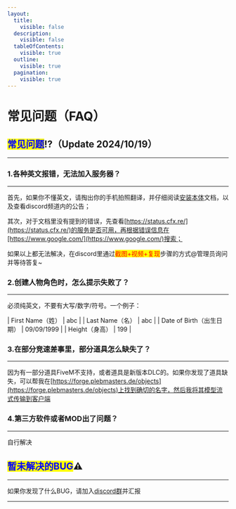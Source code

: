 ```yaml
---
layout:
  title:
    visible: false
  description:
    visible: false
  tableOfContents:
    visible: true
  outline:
    visible: true
  pagination:
    visible: true
---
```


# 常见问题（FAQ）

## <mark style="color:blue;">**常见问题**</mark>⁉️（Update 2024/10/19） <a href="#chang-jian-wen-ti-update20240912" id="chang-jian-wen-ti-update20240912"></a>

***

### **1.各种英文报错，无法加入服务器？** <a href="#h1-ge-zhong-ying-wen-bao-cuo-wu-fa-jia-ru-fu-wu-qi" id="h1-ge-zhong-ying-wen-bao-cuo-wu-fa-jia-ru-fu-wu-qi"></a>

***

首先，如果你不懂英文，请掏出你的手机拍照翻译，并仔细阅读[安装本体](page-1-install.md)文档，以及查看discord频道内的公告；

其次，对于文档里没有提到的错误，先查看[https://status.cfx.re/](https://status.cfx.re/)的服务是否可用，再根据错误信息在[https://www.google.com/](https://www.google.com/)搜索；

如果以上都无法解决，在discord里通过<mark style="color:red;">截图+视频+复现</mark>步骤的方式@管理员询问并等待答复\~

### **2.创建人物角色时，怎么提示失败了？** <a href="#h2-chuang-jian-ren-wu-jue-se-shi-zen-me-ti-shi-shi-bai-le" id="h2-chuang-jian-ren-wu-jue-se-shi-zen-me-ti-shi-shi-bai-le"></a>

***

必须纯英文，不要有大写/数字/符号。一个例子：

| First Name（姓）       | abc        |
| Last Name（名）        | abc        |
| Date of Birth（出生日期） | 09/09/1999 |
| Height（身高）          | 199        |

### **3.在部分竞速差事里，部分道具怎么缺失了？** <a href="#h3-zai-bu-fen-jing-su-chai-shi-li-bu-fen-dao-ju-zen-me-que-shi-le" id="h3-zai-bu-fen-jing-su-chai-shi-li-bu-fen-dao-ju-zen-me-que-shi-le"></a>

***

因为有一部分道具FiveM不支持，或者道具是新版本DLC的。如果你发现了道具缺失，可以帮我在[https://forge.plebmasters.de/objects](https://forge.plebmasters.de/objects)上找到确切的名字，然后我将其模型流式传输到客户端

### **4.第三方软件或者MOD出了问题？** <a href="#h4-di-san-fang-ruan-jian-huo-zhe-mod-chu-le-wen-ti" id="h4-di-san-fang-ruan-jian-huo-zhe-mod-chu-le-wen-ti"></a>

***

自行解决

## <mark style="color:blue;">**暂未解决的BUG**</mark>⚠️ <a href="#zan-wei-jie-jue-de-bug" id="zan-wei-jie-jue-de-bug"></a>

***

如果你发现了什么BUG，请加入[discord群](https://discord.com/invite/ryAE73x)并汇报

***
